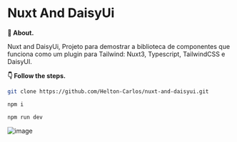 # Nuxt And DaisyUi

**💬 About.** 

Nuxt and DaisyUi, Projeto para demostrar a biblioteca de componentes que funciona como um plugin para Tailwind: Nuxt3, Typescript, TailwindCSS e DaisyUI.

**👇 Follow the steps.** 

```bash
git clone https://github.com/Helton-Carlos/nuxt-and-daisyui.git
```

```bash
npm i 
```

```bash
npm run dev
```

![image](https://github.com/user-attachments/assets/2dfb85bf-29a4-49af-9f46-30fe8eac54b9)

